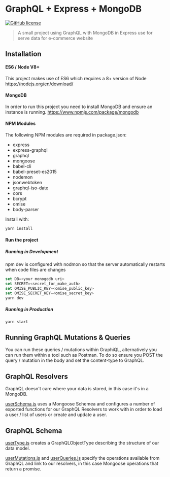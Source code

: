 # GraphQL + Express + MongoDB 
[![GitHub license](https://img.shields.io/github/license/sushingg/Graphql-Api.svg)](https://github.com/sushingg/Graphql-Api/blob/master/LICENSE)

> A small project using GraphQL with MongoDB in Express
> use for serve data for e-commerce website

## Installation

#### ES6 / Node V8+
This project makes use of ES6 which requires a 8+ version of Node https://nodejs.org/en/download/

#### MongoDB
In order to run this project you need to install MongoDB and ensure an instance is running.
https://www.npmjs.com/package/mongodb

#### NPM Modules
The following NPM modules are required in package.json:

* express
* express-graphql
* graphql
* mongoose
* babel-cli
* babel-preset-es2015
* nodemon
* jsonwebtoken
* graphql-iso-date
* cors
* bcrypt
* omise
* body-parser


Install with:

```js
yarn install
```

#### Run the project

##### Running in Development
npm dev is configured with nodmon so that the server automatically restarts when code files are changes
```js
set DB=<your monogodb uri>
set SECRET=<secret_for_make_auth>
set OMISE_PUBLIC_KEY=<omise_public_key>
set OMISE_SECRET_KEY=<omise_secret_key>
yarn dev

```

##### Running in Production
```js
yarn start
```


## Running GraphQL Mutations & Queries
You can run these queries / mutations within GraphiQL, alternatively you can run them within a tool such as Postman. To do so ensure you POST the query / mutation in the body and set the content-type to GraphQL.

## GraphQL Resolvers
GraphQL doesn't care where your data is stored, in this case it's in a MongoDB.

[userSchema.js](src/models/user/userSchema.js) uses a Mongoose Schemea and configures a number of exported functions for our GraphQL Resolvers to work with in order to load a user / list of users or create and update a user.

## GraphQL Schema
[userType.js](src/models/user/userType.js) creates a GraphQLObjectType describing the structure of our data model.

[userMutations.js](src/models/user/userMutations.js) and [userQueries.js](src/models/user/userQueries.js) specify the operations available from GraphQL and link to our resolvers, in this case Mongoose operations that return a promise.
